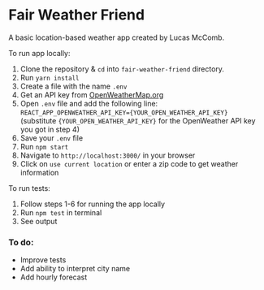 # Fair Weather Friend

A basic location-based weather app created by Lucas McComb.

To run app locally:

1. Clone the repository & `cd` into `fair-weather-friend` directory.
2. Run `yarn install`
3. Create a file with the name `.env`
4. Get an API key from <a href="https://openweathermap.org/" target="_blank">OpenWeatherMap.org</a>
5. Open `.env` file and add the following line:
   `REACT_APP_OPENWEATHER_API_KEY={YOUR_OPEN_WEATHER_API_KEY}`
   (substitute `{YOUR_OPEN_WEATHER_API_KEY}` for the OpenWeather API key you got in step 4)
6. Save your `.env` file
7. Run `npm start`
8. Navigate to `http://localhost:3000/` in your browser
9. Click on `use current location` or enter a zip code to get weather information

To run tests:

1. Follow steps 1-6 for running the app locally
2. Run `npm test` in terminal
3. See output

### To do:

- Improve tests
- Add ability to interpret city name
- Add hourly forecast
